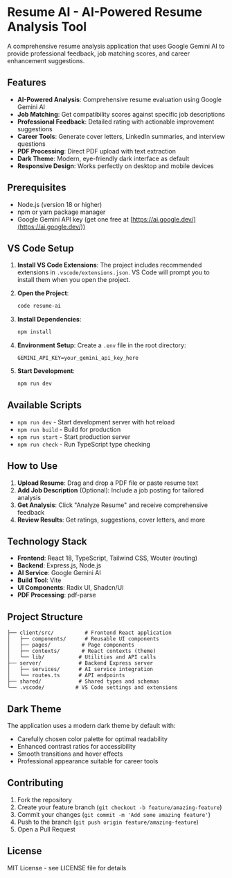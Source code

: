 # Resume AI - AI-Powered Resume Analysis Tool

A comprehensive resume analysis application that uses Google Gemini AI to provide professional feedback, job matching scores, and career enhancement suggestions.

## Features

- **AI-Powered Analysis**: Comprehensive resume evaluation using Google Gemini AI
- **Job Matching**: Get compatibility scores against specific job descriptions  
- **Professional Feedback**: Detailed rating with actionable improvement suggestions
- **Career Tools**: Generate cover letters, LinkedIn summaries, and interview questions
- **PDF Processing**: Direct PDF upload with text extraction
- **Dark Theme**: Modern, eye-friendly dark interface as default
- **Responsive Design**: Works perfectly on desktop and mobile devices

## Prerequisites

- Node.js (version 18 or higher)
- npm or yarn package manager
- Google Gemini API key (get one free at [https://ai.google.dev/](https://ai.google.dev/))

## VS Code Setup

1. **Install VS Code Extensions**:
   The project includes recommended extensions in `.vscode/extensions.json`. VS Code will prompt you to install them when you open the project.

2. **Open the Project**:
   ```bash
   code resume-ai
   ```

3. **Install Dependencies**:
   ```bash
   npm install
   ```

4. **Environment Setup**:
   Create a `.env` file in the root directory:
   ```
   GEMINI_API_KEY=your_gemini_api_key_here
   ```

5. **Start Development**:
   ```bash
   npm run dev
   ```

## Available Scripts

- `npm run dev` - Start development server with hot reload
- `npm run build` - Build for production
- `npm run start` - Start production server
- `npm run check` - Run TypeScript type checking

## How to Use

1. **Upload Resume**: Drag and drop a PDF file or paste resume text
2. **Add Job Description** (Optional): Include a job posting for tailored analysis
3. **Get Analysis**: Click "Analyze Resume" and receive comprehensive feedback
4. **Review Results**: Get ratings, suggestions, cover letters, and more

## Technology Stack

- **Frontend**: React 18, TypeScript, Tailwind CSS, Wouter (routing)
- **Backend**: Express.js, Node.js
- **AI Service**: Google Gemini AI
- **Build Tool**: Vite
- **UI Components**: Radix UI, Shadcn/UI
- **PDF Processing**: pdf-parse

## Project Structure

```
├── client/src/          # Frontend React application
│   ├── components/      # Reusable UI components
│   ├── pages/          # Page components
│   ├── contexts/       # React contexts (theme)
│   └── lib/           # Utilities and API calls
├── server/            # Backend Express server
│   ├── services/      # AI service integration
│   └── routes.ts      # API endpoints
├── shared/            # Shared types and schemas
└── .vscode/          # VS Code settings and extensions
```

## Dark Theme

The application uses a modern dark theme by default with:
- Carefully chosen color palette for optimal readability
- Enhanced contrast ratios for accessibility
- Smooth transitions and hover effects
- Professional appearance suitable for career tools

## Contributing

1. Fork the repository
2. Create your feature branch (`git checkout -b feature/amazing-feature`)
3. Commit your changes (`git commit -m 'Add some amazing feature'`)
4. Push to the branch (`git push origin feature/amazing-feature`)
5. Open a Pull Request

## License

MIT License - see LICENSE file for details